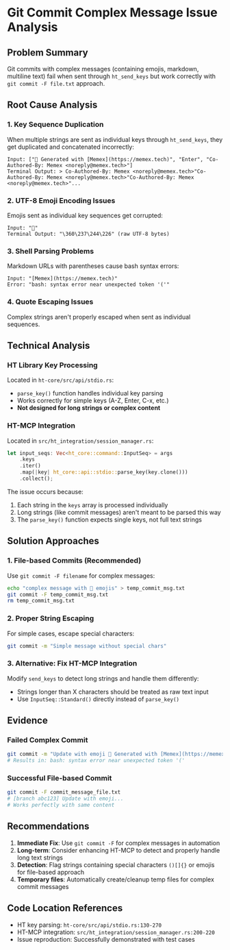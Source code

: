 # Git Commit Complex Message Issue Analysis

## Problem Summary

Git commits with complex messages (containing emojis, markdown, multiline text) fail when sent through `ht_send_keys` but work correctly with `git commit -F file.txt` approach.

## Root Cause Analysis

### 1. Key Sequence Duplication
When multiple strings are sent as individual keys through `ht_send_keys`, they get duplicated and concatenated incorrectly:
```
Input: ["🤖 Generated with [Memex](https://memex.tech)", "Enter", "Co-Authored-By: Memex <noreply@memex.tech>"]
Terminal Output: > Co-Authored-By: Memex <noreply@memex.tech>"Co-Authored-By: Memex <noreply@memex.tech>"Co-Authored-By: Memex <noreply@memex.tech>"...
```

### 2. UTF-8 Emoji Encoding Issues
Emojis sent as individual key sequences get corrupted:
```
Input: "🤖"
Terminal Output: "\360\237\244\226" (raw UTF-8 bytes)
```

### 3. Shell Parsing Problems
Markdown URLs with parentheses cause bash syntax errors:
```
Input: "[Memex](https://memex.tech)"
Error: "bash: syntax error near unexpected token '('"
```

### 4. Quote Escaping Issues
Complex strings aren't properly escaped when sent as individual sequences.

## Technical Analysis

### HT Library Key Processing
Located in `ht-core/src/api/stdio.rs`:
- `parse_key()` function handles individual key parsing
- Works correctly for simple keys (A-Z, Enter, C-x, etc.)
- **Not designed for long strings or complex content**

### HT-MCP Integration
Located in `src/ht_integration/session_manager.rs`:
```rust
let input_seqs: Vec<ht_core::command::InputSeq> = args
    .keys
    .iter()
    .map(|key| ht_core::api::stdio::parse_key(key.clone()))
    .collect();
```

The issue occurs because:
1. Each string in the `keys` array is processed individually
2. Long strings (like commit messages) aren't meant to be parsed this way
3. The `parse_key()` function expects single keys, not full text strings

## Solution Approaches

### 1. File-based Commits (Recommended)
Use `git commit -F filename` for complex messages:
```bash
echo "complex message with 🤖 emojis" > temp_commit_msg.txt
git commit -F temp_commit_msg.txt
rm temp_commit_msg.txt
```

### 2. Proper String Escaping
For simple cases, escape special characters:
```bash
git commit -m "Simple message without special chars"
```

### 3. Alternative: Fix HT-MCP Integration
Modify `send_keys` to detect long strings and handle them differently:
- Strings longer than X characters should be treated as raw text input
- Use `InputSeq::Standard()` directly instead of `parse_key()`

## Evidence

### Failed Complex Commit
```bash
git commit -m "Update with emoji 🤖 Generated with [Memex](https://memex.tech)"
# Results in: bash: syntax error near unexpected token '('
```

### Successful File-based Commit
```bash
git commit -F commit_message_file.txt
# [branch abc123] Update with emoji...
# Works perfectly with same content
```

## Recommendations

1. **Immediate Fix**: Use `git commit -F` for complex messages in automation
2. **Long-term**: Consider enhancing HT-MCP to detect and properly handle long text strings
3. **Detection**: Flag strings containing special characters `()[]{}` or emojis for file-based approach
4. **Temporary files**: Automatically create/cleanup temp files for complex commit messages

## Code Location References

- HT key parsing: `ht-core/src/api/stdio.rs:130-270`
- HT-MCP integration: `src/ht_integration/session_manager.rs:200-220`
- Issue reproduction: Successfully demonstrated with test cases